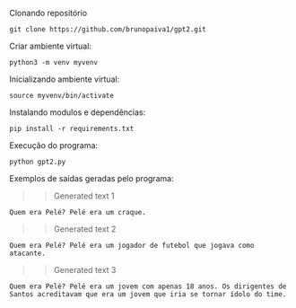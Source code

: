 Clonando repositório
```
git clone https://github.com/brunopaiva1/gpt2.git
```
Criar ambiente virtual:
```
python3 -m venv myvenv
```
Inicializando ambiente virtual:
```
source myvenv/bin/activate
```
Instalando modulos e dependências:
```
pip install -r requirements.txt
```
Execução do programa:
```
python gpt2.py
```

Exemplos de saídas geradas pelo programa:

>> Generated text 1

`Quem era Pelé? Pelé era um craque.`

>> Generated text 2

`Quem era Pelé? Pelé era um jogador de futebol que jogava como atacante.`

>> Generated text 3

`Quem era Pelé? Pelé era um jovem com apenas 18 anos. Os dirigentes de Santos acreditavam que era um jovem que iria se tornar ídolo do time.`